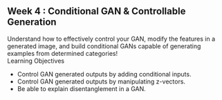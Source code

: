 ## Week 4 : Conditional GAN & Controllable Generation <br>
Understand how to effectively control your GAN, modify the features in a generated image, and build conditional GANs capable of generating examples from determined categories! <br>
Learning Objectives
- Control GAN generated outputs by adding conditional inputs.
- Control GAN generated outputs by manipulating z-vectors.
- Be able to explain disentanglement in a GAN.
